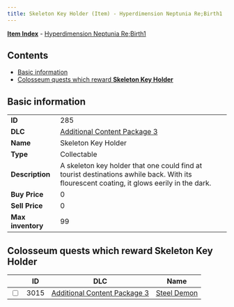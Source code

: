 ```yaml
---
title: Skeleton Key Holder (Item) - Hyperdimension Neptunia Re;Birth1
---
```


[**Item Index**](/neptunia/rb1/item/index.html) - [Hyperdimension Neptunia Re;Birth1](/neptunia/rb1)

## Contents

- [Basic information](#basic-information)
- [Colosseum quests which reward **Skeleton Key Holder**](#colosseum-quests-which-reward-skeleton-key-holder)

## Basic information

|   |   |
| -- | -- |
| **ID** | 285 |
| **DLC** | [Additional Content Package 3](/neptunia/rb1/dlc/12-pack3.html) |
| **Name** | Skeleton Key Holder |
| **Type** | Collectable |
| **Description** | A skeleton key holder that one could find at tourist destinations awhile back. With its flourescent coating, it glows eerily in the dark. |
| **Buy Price** | 0 |
| **Sell Price** | 0 |
| **Max inventory** | 99 |


## Colosseum quests which reward **Skeleton Key Holder**

|    | ID | DLC | Name |
| -- | -- | --- | ---- |
| <input type="checkbox" id="rb1-colosseum-12-3015" class="trackbox" /> | 3015 | [Additional Content Package 3](/neptunia/rb1/dlc/12-pack3.html) | [Steel Demon](/neptunia/rb1/colosseum/12-3015-steel-demon.html) |
